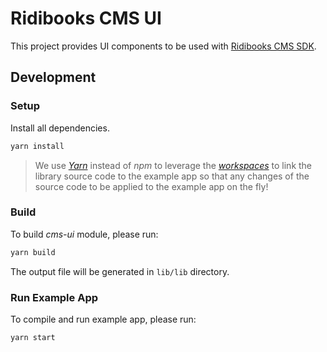 # Ridibooks CMS UI
This project provides UI components to be used with [Ridibooks CMS SDK](https://github.com/ridi/cms-sdk).

## Development

### Setup
Install all dependencies.
```bash
yarn install
```
> We use [*Yarn*](https://yarnpkg.com) instead of *npm*
> to leverage the [*workspaces*](https://yarnpkg.com/en/docs/workspaces)
> to link the library source code to the example app
> so that any changes of the source code to be applied to the example app on the fly!

### Build
To build *cms-ui* module, please run:
```bash
yarn build
```
The output file will be generated in `lib/lib` directory.

### Run Example App
To compile and run example app, please run:
```bash
yarn start
```
